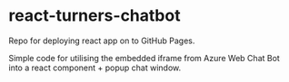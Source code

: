 # react-turners-chatbot
Repo for deploying react app on to GitHub Pages.

Simple code for utilising the embedded iframe from Azure Web Chat Bot into a react component + popup chat window.
